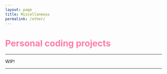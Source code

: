 ```yaml
---
layout: page
title: Miscellaneous
permalink: /other/
---
```





# <span style="color:#FF7BA9">Personal coding projects</span> 

<hr style="height:1px;border:none;color:#333;background-color:#333;" />

WIP!


<hr style="height:1px;border:none;color:#333;background-color:#333;" />
